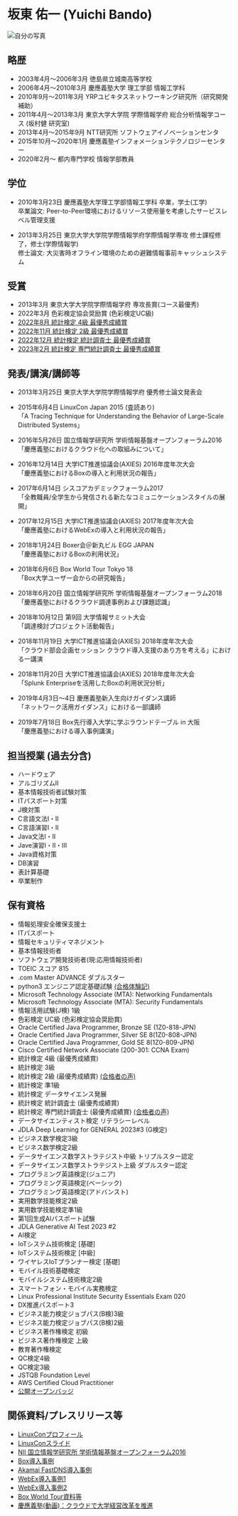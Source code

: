 # 坂東 佑一 (Yuichi Bando) #

![自分の写真](https://user-images.githubusercontent.com/6994913/221875505-9ae325eb-6373-44e6-88d4-438879551f5f.jpg)

## 略歴
- 2003年4月～2006年3月 徳島県立城南高等学校
- 2006年4月～2010年3月 慶應義塾大学 理工学部 情報工学科
- 2010年9月～2011年3月 YRPユビキタスネットワーキング研究所（研究開発補助）
- 2011年4月～2013年3月 東京大学大学院 学際情報学府 総合分析情報学コース (坂村健 研究室)
- 2013年4月～2015年9月 NTT研究所 ソフトウェアイノベーションセンタ
- 2015年10月～2020年1月 慶應義塾インフォメーションテクノロジーセンター
- 2020年2月～ 都内専門学校 情報学部教員
  
  
## 学位

- 2010年3月23日 慶應義塾大学理工学部情報工学科 卒業，学士(工学)  
  卒業論文: Peer-to-Peer環境におけるリソース使用量を考慮したサービスレベル管理支援

- 2013年3月25日 東京大学大学院学際情報学府学際情報学専攻 修士課程修了，修士(学際情報学)  
  修士論文: 大災害時オフライン環境のための避難情報事前キャッシュシステム


## 受賞

- 2013年3月 東京大学大学院学際情報学府 専攻長賞(コース最優秀)
- 2022年3月 色彩検定協会奨励賞 (色彩検定UC級)
- [2022年8月 統計検定 4級 最優秀成績賞](https://static.toukei-kentei.jp/wp-content/uploads/20230303163231/cbt_exc202207-12_grade4-20230303163231-20230303163231.pdf)
- [2022年11月 統計検定 2級 最優秀成績賞](https://static.toukei-kentei.jp/wp-content/uploads/20230303163207/cbt_exc202207-12_grade2-20230303163207-20230303163207.pdf)
- [2022年12月 統計検定 統計調査士 最優秀成績賞](https://static.toukei-kentei.jp/wp-content/uploads/20230303163243/cbt_exc202207-12_grade5-20230303163243-20230303163243.pdf)
- [2023年2月 統計検定 専門統計調査士 最優秀成績賞](https://static.toukei-kentei.jp/wp-content/uploads/20230909133417/cbt_exc202301-06_grade6-20230909133417-20230909133417.pdf)

## 発表/講演/講師等

- 2013年3月25日 東京大学大学院学際情報学府 優秀修士論文発表会

- 2015年6月4日 LinuxCon Japan 2015 (査読あり)  
 「A Tracing Technique for Understanding the Behavior of Large-Scale Distributed Systems」

- 2016年5月26日 国立情報学研究所 学術情報基盤オープンフォーラム2016  
 「慶應義塾におけるクラウド化への取組みについて」

- 2016年12月14日 大学ICT推進協議会(AXIES) 2016年度年次大会  
 「慶應義塾におけるBoxの導入と利用状況の報告」

- 2017年6月14日 シスコアカデミックフォーラム2017  
 「全教職員/全学生から発信される新たなコミュニケーションスタイルの展開」

- 2017年12月15日 大学ICT推進協議会(AXIES) 2017年度年次大会  
 「慶應義塾におけるWebExの導入と利用状況の報告」
 
- 2018年1月24日 Boxer会＠新丸ビル EGG JAPAN  
 「慶應義塾におけるBoxの利用状況」
 
- 2018年6月6日 Box World Tour Tokyo 18  
 「Box大学ユーザー会からの研究報告」
 
- 2018年6月20日 国立情報学研究所 学術情報基盤オープンフォーラム2018  
 「慶應義塾におけるクラウド調達事例および課題認識」

- 2018年10月12日 第9回 大学情報サミット大会  
 「調達検討プロジェクト活動報告」
 
 - 2018年11月19日 大学ICT推進協議会(AXIES) 2018年度年次大会  
 「クラウド部会企画セッション クラウド導入支援のあり方を考える」における一講演
 
  - 2018年11月20日 大学ICT推進協議会(AXIES) 2018年度年次大会  
 「Splunk Enterpriseを活用したBoxの利用状況分析」  
 
 - 2019年4月3日～4日 慶應義塾新入生向けガイダンス講師  
 「ネットワーク活用ガイダンス」における一部講師  
 
  - 2019年7月18日 Box先行導入大学に学ぶラウンドテーブル in 大阪  
 「慶應義塾における導入事例講演」 

## 担当授業 (過去分含)
- ハードウェア
- アルゴリズムII
- 基本情報技術者試験対策
- ITパスポート対策
- J検対策
- C言語文法I・II
- C言語演習I・II
- Java文法I・II
- Jave演習I・II・III
- Java資格対策
- DB演習
- 表計算基礎
- 卒業制作
 
## 保有資格
- 情報処理安全確保支援士
- ITパスポート
- 情報セキュリティマネジメント
- 基本情報技術者
- ソフトウェア開発技術者(現:応用情報技術者)
- TOEIC スコア 815
- .com Master ADVANCE ダブルスター
- python3 エンジニア認定基礎試験 [(合格体験記)](https://www.pythonic-exam.com/archives/2223)
- Microsoft Technology Associate (MTA): Networking Fundamentals
- Microsoft Technology Associate (MTA): Security Fundamentals
- 情報活用試験(J検) 1級
- 色彩検定 UC級 (色彩検定協会奨励賞)
- Oracle Certified Java Programmer, Bronze SE (1Z0-818-JPN)
- Oracle Certified Java Programmer, Silver SE 8(1Z0-808-JPN)
- Oracle Certified Java Programmer, Gold SE 8(1Z0-809-JPN)
- Cisco Certified Network Associate (200-301: CCNA Exam)
- 統計検定 4級 (最優秀成績賞)
- 統計検定 3級
- 統計検定 2級 (最優秀成績賞) [(合格者の声)](https://www.toukei-kentei.jp/koe/__trashed/)
- 統計検定 準1級
- 統計検定 データサイエンス発展
- 統計検定 統計調査士 (最優秀成績賞)
- 統計検定 専門統計調査士 (最優秀成績賞) [(合格者の声)](https://www.toukei-kentei.jp/koe/koe-15187/)
- データサイエンティスト検定 リテラシーレベル
- JDLA Deep Learning for GENERAL 2023#3 (G検定)
- ビジネス数学検定3級
- ビジネス数学検定2級
- データサイエンス数学ストラテジスト中級 トリプルスター認定
- データサイエンス数学ストラテジスト上級 ダブルスター認定
- プログラミング英語検定(ジュニア)
- プログラミング英語検定(ベーシック)
- プログラミング英語検定(アドバンスト)
- 実用数学技能検定2級
- 実用数学技能検定準1級
- 第1回生成AIパスポート試験
- JDLA Generative AI Test 2023 #2
- AI検定
- IoTシステム技術検定 [基礎]
- IoTシステム技術検定 [中級]
- ワイヤレスIoTプランナー検定 [基礎]
- モバイル技術基礎検定
- モバイルシステム技術検定2級
- スマートフォン・モバイル実務検定
- Linux Professional Institute Security Essentials Exam 020
- DX推進パスポート3
- ビジネス能力検定ジョブパス(B検)3級
- ビジネス能力検定ジョブパス(B検)2級
- ビジネス著作権検定 初級
- ビジネス著作権検定 上級
- 教育著作権検定
- QC検定4級
- QC検定3級
- JSTQB Foundation Level
- AWS Certified Cloud Practitioner
- [公開オープンバッジ](https://www.openbadge-global.com/ns/portal/openbadge/public/assertions/user/T04yUFhHK2JUWGtLVmw0cGNnckRKZz09)
 
## 関係資料/プレスリリース等
- [LinuxConプロフィール](https://lccojapan2015.sched.com/bando.yuichi)
- [LinuxConスライド](http://events.linuxfoundation.org/sites/events/files/slides/linuxcon15_bando.pdf)
- [NII 国立情報学研究所 学術情報基盤オープンフォーラム2016](https://www.nii.ac.jp/csi/openforum2016/track/day2_5.html)
- [Box導入事例](http://boxsquare.jp/case/3436/)
- [Akamai FastDNS導入事例](https://www.akamai.com/jp/ja/about/news/press/2016-press/cloud-server-at-keio-university-uses-fast-dns.jsp)
- [WebEx導入事例1](http://www.cisco.com/c/ja_jp/about/case-studies-customer-success-stories/1288-keio-univ.html)
- [WebEx導入事例2](http://www.uniadex.co.jp//casestudy/education/keio.html)
- [Box World Tour資料等](http://boxworldtour.jp/)
- [慶應義塾(動画)：クラウドで大学経営改革を推進](https://www.boxsquare.jp/case/keio-university-video)
